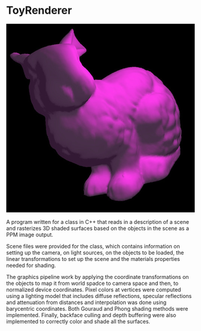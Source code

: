 # ToyRenderer

<img src="images/bunny2.jpg?raw=true"/>

A program written for a class in C++ that reads in a description of a scene and rasterizes 3D shaded surfaces based on the objects in the scene as a PPM image output.

Scene files were provided for the class, which contains information on setting up the camera, on light sources, on the objects to be loaded, the linear transformations to set up the scene and the materials properties needed for shading.

The graphics pipeline work by applying the coordinate transformations on the objects to map it from world spadce to camera space and then, to normalized device coordinates. Pixel colors at vertices were computed using a lighting model that includes diffuse reflections, specular reflections and attenuation from distances and interpolation was done using barycentric coordinates. Both Gouraud and Phong shading methods were implemented. Finally, backface culling and depth buffering were also implemented to correctly color and shade all the surfaces.
